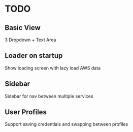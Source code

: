 # TODO

## Basic View

3 Dropdown + Text Area

## Loader on startup

Show loading screen with lazy load AWS data

## Sidebar

Sidebar for nav between multiple services

## User Profiles

Support saving credentials and swapping between profiles
